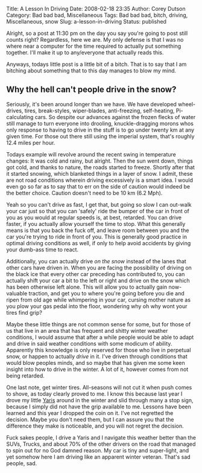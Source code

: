 Title: A Lesson In Driving
Date: 2008-02-18 23:35
Author: Corey Dutson
Category: Bad bad bad, Miscellaneous
Tags: Bad bad bad, bitch, driving, Miscellaneous, snow
Slug: a-lesson-in-driving
Status: published

Alright, so a post at 11:30 pm on the day you say you're going to post
still counts right? Regardless, here we are. My only defense is that I
was no where near a computer for the time required to actually put
something together. I'll make it up to any/everyone that actually reads
this.

Anyways, todays little post is a little bit of a bitch. That is to say
that I am bitching about something that to this day manages to blow my
mind.

Why the hell can't people drive in the snow?
--------------------------------------------

Seriously, it's been around longer than we have. We have developed
wheel-drives, tires, break-styles, wiper-blades, anti-freezing,
self-heating, Pi-calculating cars. So despite our advances against the
frozen flecks of water still manage to turn everyone into drooling,
knuckle-dragging morons whos only response to having to drive in the
stuff is to go under twenty km at any given time. For those out there
still using the imperial system, that's roughly 12.4 miles per hour.

Todays example will revolve around the recent swing in temperature
changes: It was cold and rainy, but alright. Then the sun went down,
things got cold, and thanks to nature, the roads started to freeze.
Shortly after that it started snowing, which blanketed things in a layer
of snow. I admit, these are not road conditions wherein driving
excessively is a smart idea. I would even go so far as to say that to
err on the side of caution would indeed be the better choice. Caution
doesn't need to be 10 km (6.2 Mph).

Yeah so you can't drive as fast, I get that, but going so slow I can
out-walk your car just so that you can 'safely' ride the bumper of the
car in front of you as you would at regular speeds is, at best,
retarded. You can drive faster, if you actually allow yourself the time
to stop. What this generally means is that you back the fuck off, and
leave room between you and the car you're trying to ride in front of
you. This is generally good practice in optimal driving conditions as
well, if only to help avoid accidents by giving your dumb-ass time to
react.

<!--adsense-->

Additionally, you can actually drive *on the snow* instead of the lanes
that other cars have driven in. When you are facing the possibility of
driving on the black ice that every other car preceding has contributed
to, you can actually shift your car a bit to the left or right and drive
on the snow which has been otherwise left alone. This will allow you to
actually gain now-valuable traction, and get you to where you're going
before you die and ripen from old age while whimpering in your car,
cursing mother nature as you plow your gas pedal into the floor,
wondering why oh why wont your tires find grip?

Maybe these little things are not common sense for some, but for those
of us that live in an area that has frequent and shitty winter weather
conditions, I would assume that after a while people would be able to
adapt and drive in said weather conditions with some modicum of ability.
Apparently this knowledge is only reserved for those who live in
perpetual snow, or happen to actually *drive* in it. I've driven through
conditions that would blow peoples minds, and so maybe that has given me
some keen insight into how to drive in the winter. A lot of it, however
comes from not being retarded.

One last note, get winter tires. All-seasons will not cut it when push
comes to shove, as today clearly proved to me. I know this because last
year I drove my little
[Yaris](http://www.wheels.ca/article/2889 "2007 Toyota Yaris") around in
the winter and slid through many a stop sign, because I simply did not
have the grip available to me. Lessons have been learned and this year I
dropped the coin on it. I've not regretted the decision. Maybe you don't
need them, but I can assure you that the difference they make is
noticeable, and you will not regret the decision.

Fuck sakes people, I drive a Yaris and I navigate this weather better
than the SUVs, Trucks, and about 70% of the other drivers on the road
that managed to spin out for no God damned reason. My car is tiny and
super-light, and yet somehow here I am driving like an apparent winter
veteran. That's sad people, sad.
